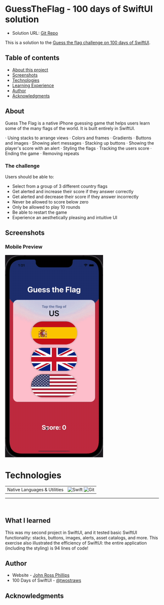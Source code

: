 # GuessTheFlag - 100 days of SwiftUI solution

- Solution URL: [Git Repo](https://github.com/CrowdedAstronaut/GuessTheFlag)

This is a solution to the [Guess the flag challenge on 100 days of SwiftUI](https://www.hackingwithswift.com/100/swiftui/20).

## Table of contents

- [About this project](#about)
- [Screenshots](#screenshot)
- [Technologies](#technologies)
- [Learning Experience](#learning)
- [Author](#author)
- [Acknowledgments](#acknowledgments)

## About <a name="about"></a>

Guess The Flag is a native iPhone guessing game that helps users learn some of the many flags of the world. It is built entirely in SwiftUI.

· Using stacks to arrange views
· Colors and frames
· Gradients
· Buttons and images
· Showing alert messages
· Stacking up buttons
· Showing the player's score with an alert
· Styling the flags
· Tracking the users score
· Ending the game
· Removing repeats

### The challenge

Users should be able to:

- Select from a group of 3 different country flags
- Get alerted and increase their score if they answer correctly
- Get alerted and decrease their score if they answer incorrectly
- Never be allowed to score below zero
- Only be allowed to play 10 rounds
- Be able to restart the game
- Experience an aesthetically pleasing and intuitive UI

## Screenshots <a name="screenshot"></a>

### Mobile Preview

![Mobile Preview](https://github.com/CrowdedAstronaut/GuessTheFlag/raw/main/gifs/guess_the_flag_preview.gif)

# Technologies <a name="technologies"></a>

<table>
  <tbody>
    <tr>
      <td>Native Languages & Utilities</td>
      <td>
        <img alt="Swift" src="https://img.shields.io/badge/swift%20-%23E34F26.svg?&style=for-the-badge&logo=swift&logoColor=white" />
         <img alt="Git" src="https://img.shields.io/badge/Git-F05032?style=for-the-badge&logo=git&logoColor=white" />
     </td>
    </tr>

  </tbody>
</table>

<hr />
<br />

## What I learned <a name="learning"></a>

This was my second project in SwiftUI, and it tested basic SwiftUI functionality: stacks, buttons, images, alerts, asset catalogs, and more. This exercise also illustrated the efficiency of SwiftUI: the entire application (including the styling) is 94 lines of code!

## Author <a name="author"></a>

- Website - [John Ross Phillips](https://www.johnrossphillips.com)
- 100 Days of SwiftUI - [@twostraws](https://www.hackingwithswift.com/100/swiftui)

## Acknowledgments <a name="acknowledgments"></a>
